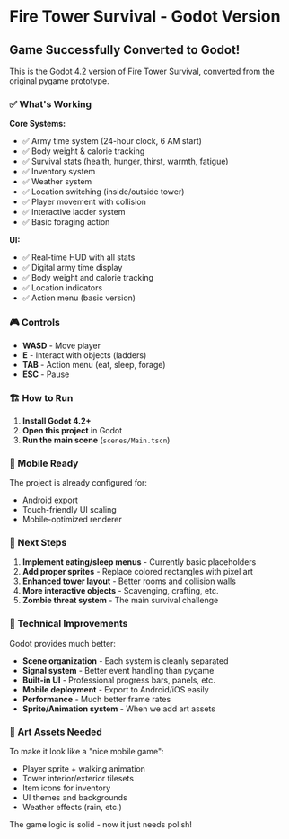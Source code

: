 # Fire Tower Survival - Godot Version

## Game Successfully Converted to Godot!

This is the Godot 4.2 version of Fire Tower Survival, converted from the original pygame prototype.

### ✅ What's Working

**Core Systems:**
- ✅ Army time system (24-hour clock, 6 AM start)
- ✅ Body weight & calorie tracking
- ✅ Survival stats (health, hunger, thirst, warmth, fatigue)
- ✅ Inventory system
- ✅ Weather system
- ✅ Location switching (inside/outside tower)
- ✅ Player movement with collision
- ✅ Interactive ladder system
- ✅ Basic foraging action

**UI:**
- ✅ Real-time HUD with all stats
- ✅ Digital army time display
- ✅ Body weight and calorie tracking
- ✅ Location indicators
- ✅ Action menu (basic version)

### 🎮 Controls

- **WASD** - Move player
- **E** - Interact with objects (ladders)
- **TAB** - Action menu (eat, sleep, forage)
- **ESC** - Pause

### 🏗️ How to Run

1. **Install Godot 4.2+**
2. **Open this project** in Godot
3. **Run the main scene** (`scenes/Main.tscn`)

### 📱 Mobile Ready

The project is already configured for:
- Android export
- Touch-friendly UI scaling
- Mobile-optimized renderer

### 🎯 Next Steps

1. **Implement eating/sleep menus** - Currently basic placeholders
2. **Add proper sprites** - Replace colored rectangles with pixel art
3. **Enhanced tower layout** - Better rooms and collision walls
4. **More interactive objects** - Scavenging, crafting, etc.
5. **Zombie threat system** - The main survival challenge

### 🔧 Technical Improvements

Godot provides much better:
- **Scene organization** - Each system is cleanly separated
- **Signal system** - Better event handling than pygame
- **Built-in UI** - Professional progress bars, panels, etc.
- **Mobile deployment** - Export to Android/iOS easily
- **Performance** - Much better frame rates
- **Sprite/Animation system** - When we add art assets

### 🎨 Art Assets Needed

To make it look like a "nice mobile game":
- Player sprite + walking animation
- Tower interior/exterior tilesets
- Item icons for inventory
- UI themes and backgrounds
- Weather effects (rain, etc.)

The game logic is solid - now it just needs polish!
